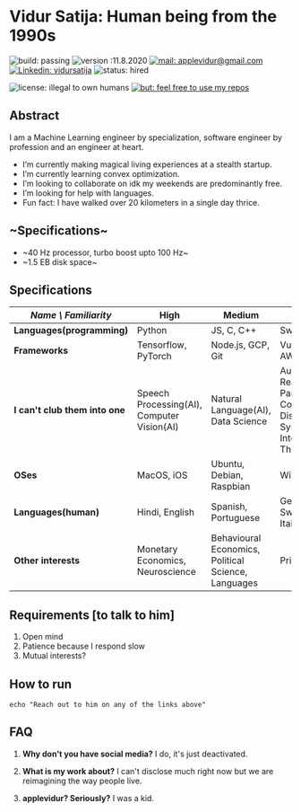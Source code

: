 # Vidur Satija: Human being from the 1990s
![build: passing](https://img.shields.io/badge/build-passing-success)
![version :11.8.2020](https://img.shields.io/badge/version-11.8.2020-informational)
[![mail: applevidur@gmail.com](https://img.shields.io/badge/mail-applevidur%20at%20gmail%20dot%20com-red)](mailto://applevidur@gmail.com)
[![Linkedin: vidursatija](https://img.shields.io/badge/-vidursatija-blue?style=flat-square&logo=Linkedin&logoColor=white&link=https://www.linkedin.com/in/vidursatija/)](https://www.linkedin.com/in/vidursatija/)
![status: hired](https://img.shields.io/badge/status-hired-brightgreen)

![license: illegal to own humans](https://img.shields.io/badge/license-it%20is%20illegal%20to%20own%20humans-critical)
[![but: feel free to use my repos](https://img.shields.io/badge/but-feel%20free%20to%20use%20my%20repos-success)](https://github.com/vidursatija)
<!-- [![~Twitter:~](https://img.shields.io/twitter/follow/?style=social)](https://twitter.com/) 
[![GitHub vidursatija](https://img.shields.io/github/followers/vidursatija?label=follow&style=social)](https://github.com/vidursatija) -->

## Abstract
I am a Machine Learning engineer by specialization, software engineer by profession and an engineer at heart.
- I’m currently making magical living experiences at a stealth startup.
- I’m currently learning convex optimization.
- I’m looking to collaborate on idk my weekends are predominantly free.
- I’m looking for help with languages.
- Fun fact: I have walked over 20 kilometers in a single day thrice. 


## ~Specifications~
- ~40 Hz processor, turbo boost upto 100 Hz~
- ~1.5 EB disk space~


## Specifications
| *Name \ Familiarity* | High | Medium | Low |
| --------------- | --------------- | --------------- | ------------- |
| **Languages(programming)** | Python | JS, C, C++ | Swift, Java |
| **Frameworks** | Tensorflow, PyTorch | Node.js, GCP, Git | Vue.js, AWS |
| **I can't club them into one** | Speech Processing(AI), Computer Vision(AI) | Natural Language(AI), Data Science | Augmented Reality, Parallel Computing, Distributed Systems, Internet of Things |
| **OSes** | MacOS, iOS | Ubuntu, Debian, Raspbian | Windows |
| **Languages(human)** | Hindi, English | Spanish, Portuguese | German, Swedish, Italian |
| **Other interests** | Monetary Economics, Neuroscience | Behavioural Economics, Political Science, Languages | Privacy |

## Requirements [to talk to him]
1. Open mind
2. Patience because I respond slow
3. Mutual interests?

## How to run
```shell
echo "Reach out to him on any of the links above"
```


## FAQ
1. **Why don't you have social media?** I do, it's just deactivated.

2. **What is my work about?** I can't disclose much right now but we are reimagining the way people live.

3. **applevidur? Seriously?** I was a kid.
